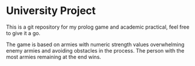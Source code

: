 # University Project

This is a git repository for my prolog game and academic practical, feel free to give it a go.

The game is based on armies with numeric strength values overwhelming enemy armies and avoiding obstacles in the process. The person with the most armies remaining at the end wins.
